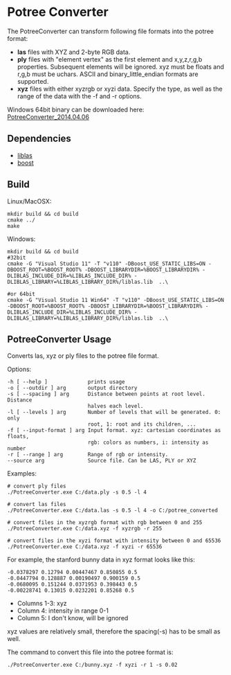 # Potree Converter

The PotreeConverter can transform following file formats into the potree format:

* __las__ files with XYZ and 2-byte RGB data.
* __ply__ files with "element vertex" as the first element and x,y,z,r,g,b properties. Subsequent elements will be ignored. xyz must be floats and r,g,b must be uchars. ASCII and binary_little_endian formats are supported.
* __xyz__ files with either xyzrgb or xyzi data. Specify the type, as well as the range of the data with the -f and -r options.

Windows 64bit binary can be downloaded here: [PotreeConverter_2014.04.06](http://potree.org/downloads/PotreeConverter_2014.04.06.zip)


## Dependencies

* [liblas](http://www.liblas.org/)
* [boost](http://www.boost.org/)

## Build

Linux/MacOSX:

    mkdir build && cd build
    cmake ../
    make

Windows:

    mkdir build && cd build
    #32bit
	cmake -G "Visual Studio 11" -T "v110" -DBoost_USE_STATIC_LIBS=ON -DBOOST_ROOT=%BOOST_ROOT% -DBOOST_LIBRARYDIR=%BOOST_LIBRARYDIR% -DLIBLAS_INCLUDE_DIR=%LIBLAS_INCLUDE_DIR% -DLIBLAS_LIBRARY=%LIBLAS_LIBRARY_DIR%/liblas.lib  ..\

	#or 64bit
	cmake -G "Visual Studio 11 Win64" -T "v110" -DBoost_USE_STATIC_LIBS=ON -DBOOST_ROOT=%BOOST_ROOT% -DBOOST_LIBRARYDIR=%BOOST_LIBRARYDIR% -DLIBLAS_INCLUDE_DIR=%LIBLAS_INCLUDE_DIR% -DLIBLAS_LIBRARY=%LIBLAS_LIBRARY_DIR%/liblas.lib  ..\

## PotreeConverter Usage

Converts las, xyz or ply files to the potree file format.

Options:

    -h [ --help ]             prints usage
    -o [ --outdir ] arg       output directory
    -s [ --spacing ] arg      Distance between points at root level. Distance
                              halves each level.
    -l [ --levels ] arg       Number of levels that will be generated. 0: only
                              root, 1: root and its children, ...
    -f [ --input-format ] arg Input format. xyz: cartesian coordinates as floats,
                              rgb: colors as numbers, i: intensity as number
    -r [ --range ] arg        Range of rgb or intensity.
    --source arg              Source file. Can be LAS, PLY or XYZ
    
Examples:

    # convert ply files
    ./PotreeConverter.exe C:/data.ply -s 0.5 -l 4
    
    # convert las files
    ./PotreeConverter.exe C:/data.las -s 0.5 -l 4 -o C:/potree_converted
    
    # convert files in the xyzrgb format with rgb between 0 and 255
    ./PotreeConverter.exe C:/data.xyz -f xyzrgb -r 255
    
    # convert files in the xyzi format with intensity between 0 and 65536
    ./PotreeConverter.exe C:/data.xyz -f xyzi -r 65536

For example, the stanford bunny data in xyz format looks like this:

    -0.0378297 0.12794 0.00447467 0.850855 0.5 
    -0.0447794 0.128887 0.00190497 0.900159 0.5 
    -0.0680095 0.151244 0.0371953 0.398443 0.5 
    -0.00228741 0.13015 0.0232201 0.85268 0.5 	

* Columns 1-3: xyz
* Column 4: intensity in range 0-1
* Column 5: I don't know, will be ignored

xyz values are relatively small, therefore the spacing(-s) has to be small as well.

The command to convert this file into the potree format is:

    ./PotreeConverter.exe C:/bunny.xyz -f xyzi -r 1 -s 0.02
